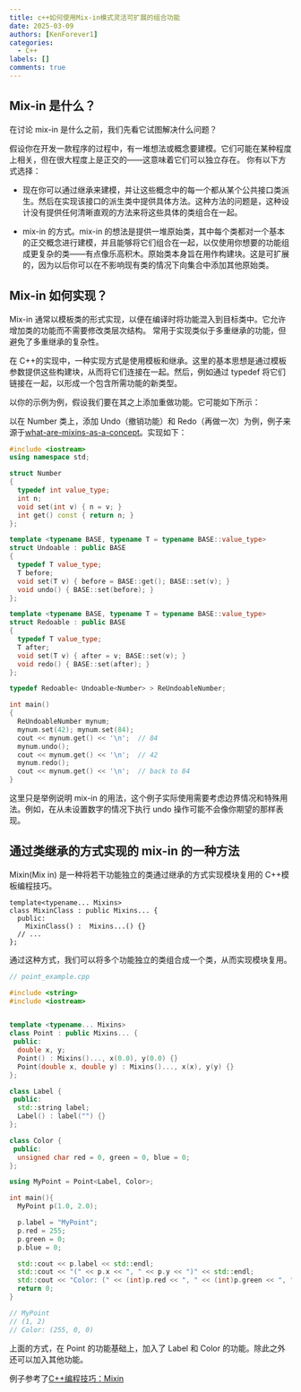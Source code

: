 ```yaml
---
title: c++如何使用Mix-in模式灵活可扩展的组合功能
date: 2025-03-09
authors: [KenForever1]
categories: 
  - C++
labels: []
comments: true
---
```



## Mix-in 是什么？

在讨论 mix-in 是什么之前，我们先看它试图解决什么问题？

假设你在开发一款程序的过程中，有一堆想法或概念要建模。它们可能在某种程度上相关，但在很大程度上是正交的——这意味着它们可以独立存在。
你有以下方式选择：

<!-- more -->

- 现在你可以通过继承来建模，并让这些概念中的每一个都从某个公共接口类派生。然后在实现该接口的派生类中提供具体方法。这种方法的问题是，这种设计没有提供任何清晰直观的方法来将这些具体的类组合在一起。

- mix-in 的方式。mix-in 的想法是提供一堆原始类，其中每个类都对一个基本的正交概念进行建模，并且能够将它们组合在一起，以仅使用你想要的功能组成更复杂的类——有点像乐高积木。原始类本身旨在用作构建块。这是可扩展的，因为以后你可以在不影响现有类的情况下向集合中添加其他原始类。

## Mix-in 如何实现？

Mix-in 通常以模板类的形式实现，以便在编译时将功能混入到目标类中。它允许增加类的功能而不需要修改类层次结构。
常用于实现类似于多重继承的功能，但避免了多重继承的复杂性。

在 C++的实现中，一种实现方式是使用模板和继承。这里的基本思想是通过模板参数提供这些构建块，从而将它们连接在一起。然后，例如通过 typedef 将它们链接在一起，以形成一个包含所需功能的新类型。

以你的示例为例，假设我们要在其之上添加重做功能。它可能如下所示：

以在 Number 类上，添加 Undo（撤销功能）和 Redo（再做一次）为例，例子来源于[what-are-mixins-as-a-concept](https://stackoverflow.com/questions/18773367/what-are-mixins-as-a-concept "what-are-mixins-as-a-concept")。实现如下：

```cpp
#include <iostream>
using namespace std;

struct Number
{
  typedef int value_type;
  int n;
  void set(int v) { n = v; }
  int get() const { return n; }
};

template <typename BASE, typename T = typename BASE::value_type>
struct Undoable : public BASE
{
  typedef T value_type;
  T before;
  void set(T v) { before = BASE::get(); BASE::set(v); }
  void undo() { BASE::set(before); }
};

template <typename BASE, typename T = typename BASE::value_type>
struct Redoable : public BASE
{
  typedef T value_type;
  T after;
  void set(T v) { after = v; BASE::set(v); }
  void redo() { BASE::set(after); }
};

typedef Redoable< Undoable<Number> > ReUndoableNumber;

int main()
{
  ReUndoableNumber mynum;
  mynum.set(42); mynum.set(84);
  cout << mynum.get() << '\n';  // 84
  mynum.undo();
  cout << mynum.get() << '\n';  // 42
  mynum.redo();
  cout << mynum.get() << '\n';  // back to 84
}
```

这里只是举例说明 mix-in 的用法，这个例子实际使用需要考虑边界情况和特殊用法。例如，在从未设置数字的情况下执行 undo 操作可能不会像你期望的那样表现。

## 通过类继承的方式实现的 mix-in 的一种方法

Mixin(Mix in) 是一种将若干功能独立的类通过继承的方式实现模块复用的 C++模板编程技巧。

```
template<typename... Mixins>
class MixinClass : public Mixins... {
  public:
    MixinClass() :  Mixins...() {}
  // ...
};
```

通过这种方式，我们可以将多个功能独立的类组合成一个类，从而实现模块复用。

```cpp
// point_example.cpp

#include <string>
#include <iostream>


template <typename... Mixins>
class Point : public Mixins... {
 public:
  double x, y;
  Point() : Mixins()..., x(0.0), y(0.0) {}
  Point(double x, double y) : Mixins()..., x(x), y(y) {}
};

class Label {
 public:
  std::string label;
  Label() : label("") {}
};

class Color {
 public:
  unsigned char red = 0, green = 0, blue = 0;
};

using MyPoint = Point<Label, Color>;

int main(){
  MyPoint p(1.0, 2.0);

  p.label = "MyPoint";
  p.red = 255;
  p.green = 0;
  p.blue = 0;

  std::cout << p.label << std::endl;
  std::cout << "(" << p.x << ", " << p.y << ")" << std::endl;
  std::cout << "Color: (" << (int)p.red << ", " << (int)p.green << ", " << (int)p.blue << ")" <<std::endl;
  return 0;
}

// MyPoint
// (1, 2)
// Color: (255, 0, 0)
```

上面的方式，在 Point 的功能基础上，加入了 Label 和 Color 的功能。除此之外还可以加入其他功能。

例子参考了[C++编程技巧：Mixin](https://zhuanlan.zhihu.com/p/460825741 "C++编程技巧：Mixin")
